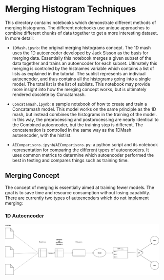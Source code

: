 # Merging Histogram Techniques

This directory contains notebooks which demonstrate different methods of merging histograms. The different notebooks use unique approaches to combine different chunks of data together to get a more interesting dataset.
In more detail: 

- `1DMash.ipynb`: the original merging histograms concept. The 1D mash uses the 1D autoencoder developed by Jack Sisson as the basis for merging data. Essentially this notebook merges a given subset of the data together and trains an autoencoder for each subset. Ultimately this merging is controled by the histnames variable which contains a list of lists as explained in the tutorial. The sublist represents an indiviual autoencoder, and thus contains all the histograms going into a single model. The total list is the list of sublists. This notebook may provide more insight into how the merging concept works, but is ultimately rendered obsolete by Concatamash.

- `Concatamash.ipynb`: a sample notebook of how to create and train a Concatamash model. This model works on the same principle as the 1D mash, but instead combines the histograms in the training of the model. In this way, the preprocessing and postprocessing are nearly identical to the Combined autoencoder, but the training step is different. The concatenation is controlled in the same way as the 1DMash autoencoder, with the histlist. 

- `AEComparisons.ipynb`/`AEComparisons.py`: a python script and its notebook representation for comparing the different types of autoencoders. It uses common metrics to determine which autoencoder performed the best in testing and compares things such as training time. 


## Merging Concept

The concept of merging is essentially aimed at training fewer models. The goal is to save time and resource consumption without losing capability. There are currently two types of autoencoders which do not implement merging: 

### 1D Autoencoder

![alt text](https://github.com/kyh57363/ML4DQMDC-PixelAE/blob/master/Graphics/1D%20w%20Background.png?raw=true)
